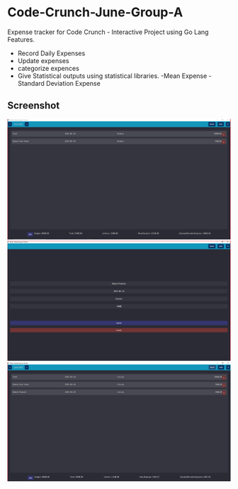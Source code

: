 # Code-Crunch-June-Group-A
Expense tracker for Code Crunch - Interactive Project using Go Lang Features.
 
- Record Daily Expenses
- Update expenses
- categorize expences
- Give Statistical outputs using statistical libraries.
    -Mean Expense
    -Standard Deviation Expense
 
## Screenshot
<img src="ss01.PNG" >
<img src="ss02.PNG" >
<img src="ss03.PNG" >
